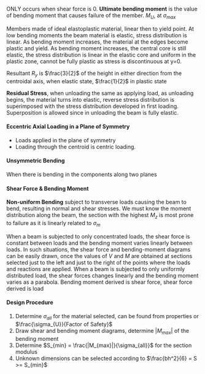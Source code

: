 ONLY occurs when shear force is 0.
**Ultimate bending moment** is the value of bending moment that causes failure of the member. $M_{U}$, at $\sigma_{max}$

Members made of ideal elastoplastic material, linear then to yield point. At low bending moments the beam material is elastic, stress distribution is linear. As bending moment increases, the material at the edges become plastic and yield.
As bending moment increases, the central core is still elastic, the stress distribution is linear in the elastic core and uniform in the plastic zone, cannot be fully plastic as stress is discontinuous at y=0. 

Resultant $R_{y}$ is $\frac{3}{2}$ of the height in either direction from the centroidal axis, when elastic state, $\frac{1}{2}$ in plastic state

**Residual Stress**, when unloading the same as applying load, as unloading begins, the material turns into elastic, reverse stress distribution is superimposed with the stress distribution developed in first loading. Superposition is allowed since in unloading the beam is fully elastic.

#### Eccentric Axial Loading in a Plane of Symmetry
- Loads applied in the plane of symmetry
- Loading through the centroid is centric loading.

#### Unsymmetric Bending 
When there is bending in the components along two planes

#### Shear Force & Bending Moment
**Non-uniform Bending** subject to transverse loads causing the beam to bend, resulting in normal and shear stresses. 
We must know the moment distribution along the beam, the section with the highest $M_{z}$ is most prone to failure as it is linearly related to $\sigma_{m}$ 

When a beam is subjected to only concentrated loads, the shear force is constant between loads and the bending moment varies linearly between loads. In such situations, the shear force and bending-moment diagrams can be easily drawn, once the values of $V$ and $M$ are obtained at sections selected just to the left and just to the right of the points where the loads and reactions are applied. 
When a beam is subjected to only uniformly distributed load, the shear forces changes linearly and the bending moment varies as a parabola.
Bending moment derived is shear force, shear force derived is load

#### Design Procedure
1. Determine $\sigma_{all}$ for the material selected, can be found from properties or $\frac{\sigma_{U}}{Factor of Safety}$ 
2. Draw shear and bending moment diagrams, determine $|M_{max}|$ of the bending moment
3. Determine $S_{min} = \frac{|M_{max}|}{\sigma_{all}}$ for the section modulus
4. Unknown dimensions can be selected according to $\frac{bh^2}{6} = S >= S_{min}$ 

